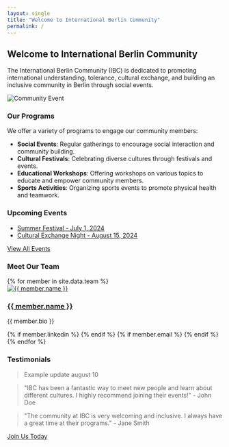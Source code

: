 ```yaml
---
layout: single
title: "Welcome to International Berlin Community"
permalink: /
---
```


## Welcome to International Berlin Community

The International Berlin Community (IBC) is dedicated to promoting international understanding, tolerance, cultural exchange, and building an inclusive community in Berlin through social events.

![Community Event](/assets/images/community-event.jpg)

### Our Programs

We offer a variety of programs to engage our community members:

- **Social Events**: Regular gatherings to encourage social interaction and community building.
- **Cultural Festivals**: Celebrating diverse cultures through festivals and events.
- **Educational Workshops**: Offering workshops on various topics to educate and empower community members.
- **Sports Activities**: Organizing sports events to promote physical health and teamwork.

### Upcoming Events

- [Summer Festival - July 1, 2024](/events/2024-07-01-summer-festival/)
- [Cultural Exchange Night - August 15, 2024](/events/2024-08-15-cultural-exchange-night/)

[View All Events](/events/)

### Meet Our Team

<div class="team">
  {% for member in site.data.team %}
  <div class="team-member">
    <a href="{{ member.link }}"><img src="{{ member.photo }}" alt="{{ member.name }}"></a>
    <h3><a href="{{ member.link }}">{{ member.name }}</a></h3>
    <p>{{ member.bio }}</p>
    <div class="team-member-links">
      {% if member.linkedin %}
      <a href="{{ member.linkedin }}" target="_blank"><i class="fab fa-linkedin"></i></a>
      {% endif %}
      {% if member.email %}
      <a href="mailto:{{ member.email }}"><i class="fas fa-envelope"></i></a>
      {% endif %}
    </div>
  </div>
  {% endfor %}
</div>

### Testimonials

> Example update august 10

> "IBC has been a fantastic way to meet new people and learn about different cultures. I highly recommend joining their events!" - John Doe

> "The community at IBC is very welcoming and inclusive. I always have a great time at their programs." - Jane Smith

[Join Us Today](/contact/)
